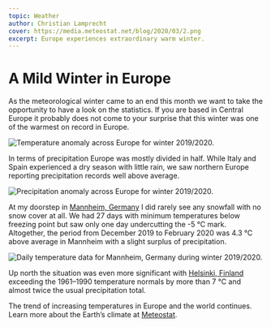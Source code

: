 ```yaml
---
topic: Weather
author: Christian Lamprecht
cover: https://media.meteostat.net/blog/2020/03/2.png
excerpt: Europe experiences extraordinary warm winter.
---
```


# A Mild Winter in Europe

As the meteorological winter came to an end this month we want to take the opportunity to have a look on the statistics. If you are based in Central Europe it probably does not come to your surprise that this winter was one of the warmest on record in Europe.

![Temperature anomaly across Europe for winter 2019/2020.](https://media.meteostat.net/blog/2020/03/2.png "Temperature anomaly across Europe for winter 2019/2020.")

In terms of precipitation Europe was mostly divided in half. While Italy and Spain experienced a dry season with little rain, we saw northern Europe reporting precipitation records well above average.

![Precipitation anomaly across Europe for winter 2019/2020.](https://media.meteostat.net/blog/2020/03/3.png "Precipitation anomaly across Europe for winter 2019/2020.")

At my doorstep in [Mannheim, Germany](https://meteostat.net/en/station/10729?t=2019-12-01/2020-02-29) I did rarely see any snowfall with no snow cover at all. We had 27 days with minimum temperatures below freezing point but saw only one day undercutting the -5 °C mark. Altogether, the period from December 2019 to February 2020 was 4.3 °C above average in Mannheim with a slight surplus of precipitation.

![Daily temperature data for Mannheim, Germany during winter 2019/2020.](https://media.meteostat.net/blog/2020/03/4.png "Daily temperature data for Mannheim, Germany during winter 2019/2020.")

Up north the situation was even more significant with [Helsinki, Finland](https://meteostat.net/en/station/02978?t=2019-12-01/2020-02-29) exceeding the 1961–1990 temperature normals by more than 7 °C and almost twice the usual precipitation total.

The trend of increasing temperatures in Europe and the world continues. Learn more about the Earth’s climate at [Meteostat](https://meteostat.net).
